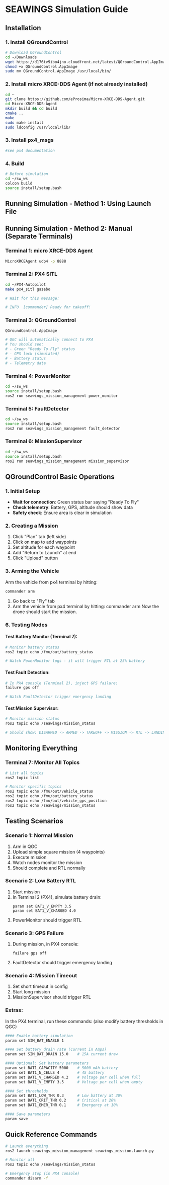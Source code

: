 # SEAWINGS Simulation Guide

## Installation

### 1. Install QGroundControl
```bash
# Download QGroundControl
cd ~/Downloads
wget https://d176tv9ibo4jno.cloudfront.net/latest/QGroundControl.AppImage
chmod +x QGroundControl.AppImage
sudo mv QGroundControl.AppImage /usr/local/bin/

```

### 2. Install micro XRCE-DDS Agent (if not already installed)
```bash
cd ~
git clone https://github.com/eProsima/Micro-XRCE-DDS-Agent.git
cd Micro-XRCE-DDS-Agent
mkdir build && cd build
cmake ..
make
sudo make install
sudo ldconfig /usr/local/lib/
```
### 3. Install px4_msgs
```bash
#see px4 documentation
```
### 4. Build
```bash
# Before simulation
cd ~/sw_ws
colcon build
source install/setup.bash
```

## Running Simulation - Method 1: Using Launch File



## Running Simulation - Method 2: Manual (Separate Terminals)

### Terminal 1: micro XRCE-DDS Agent
```bash
MicroXRCEAgent udp4 -p 8888
```

### Terminal 2: PX4 SITL
```bash
cd ~/PX4-Autopilot
make px4_sitl gazebo

# Wait for this message:

# INFO  [commander] Ready for takeoff!
```

### Terminal 3: QGroundControl
```bash
QGroundControl.AppImage

# QGC will automatically connect to PX4
# You should see:
# - Green "Ready To Fly" status
# - GPS lock (simulated)
# - Battery status
# - Telemetry data
```

### Terminal 4: PowerMonitor
```bash
cd ~/sw_ws
source install/setup.bash
ros2 run seawings_mission_management power_monitor
```

### Terminal 5: FaultDetector  
```bash
cd ~/sw_ws
source install/setup.bash
ros2 run seawings_mission_management fault_detector
```

### Terminal 6: MissionSupervisor
```bash
cd ~/sw_ws
source install/setup.bash
ros2 run seawings_mission_management mission_supervisor
```

## QGroundControl Basic Operations

### 1. Initial Setup
- **Wait for connection**: Green status bar saying "Ready To Fly"
- **Check telemetry**: Battery, GPS, altitude should show data
- **Safety check**: Ensure area is clear in simulation

### 2. Creating a Mission
1. Click "Plan" tab (left side)
2. Click on map to add waypoints
3. Set altitude for each waypoint
4. Add "Return to Launch" at end
5. Click "Upload" button

### 3. Arming the Vehicle
Arm the vehicle from px4 terminal by hitting:
```bash
commander arm
```

1. Go back to "Fly" tab
2. Arm the vehicle from px4 terminal by hitting:
commander arm
Now the drone should start the mission.


### 6. Testing Nodes

#### Test Battery Monitor (Terminal 7):
```bash
# Monitor battery status
ros2 topic echo /fmu/out/battery_status

# Watch PowerMonitor logs - it will trigger RTL at 25% battery
```

#### Test Fault Detection:
```bash
# In PX4 console (Terminal 2), inject GPS failure:
failure gps off

# Watch FaultDetector trigger emergency landing
```

#### Test Mission Supervisor:
```bash
# Monitor mission status
ros2 topic echo /seawings/mission_status

# Should show: DISARMED -> ARMED -> TAKEOFF -> MISSION -> RTL -> LANDING
```

## Monitoring Everything

### Terminal 7: Monitor All Topics
```bash
# List all topics
ros2 topic list

# Monitor specific topics
ros2 topic echo /fmu/out/vehicle_status
ros2 topic echo /fmu/out/battery_status  
ros2 topic echo /fmu/out/vehicle_gps_position
ros2 topic echo /seawings/mission_status
```


## Testing Scenarios

### Scenario 1: Normal Mission
1. Arm in QGC
2. Upload simple square mission (4 waypoints)
3. Execute mission
4. Watch nodes monitor the mission
5. Should complete and RTL normally

### Scenario 2: Low Battery RTL
1. Start mission
2. In Terminal 2 (PX4), simulate battery drain:
   ```
   param set BAT1_V_EMPTY 3.5
   param set BAT1_V_CHARGED 4.0
   ```
3. PowerMonitor should trigger RTL

### Scenario 3: GPS Failure
1. During mission, in PX4 console:
   ```
   failure gps off
   ```
2. FaultDetector should trigger emergency landing

### Scenario 4: Mission Timeout
1. Set short timeout in config
2. Start long mission
3. MissionSupervisor should trigger RTL

### Extras:

In the PX4 terminal, run these commands: (also modify battery thresholds in QGC)

```bash
#### Enable battery simulation
param set SIM_BAT_ENABLE 1

#### Set battery drain rate (current in Amps)
param set SIM_BAT_DRAIN 15.0    # 15A current draw

#### Optional: Set battery parameters
param set BAT1_CAPACITY 5000    # 5000 mAh battery
param set BAT1_N_CELLS 4        # 4S battery
param set BAT1_V_CHARGED 4.2    # Voltage per cell when full
param set BAT1_V_EMPTY 3.5      # Voltage per cell when empty

#### Set thresholds
param set BAT1_LOW_THR 0.3      # Low battery at 30%
param set BAT1_CRIT_THR 0.2     # Critical at 20%
param set BAT1_EMER_THR 0.1     # Emergency at 10%

#### Save parameters
param save
```


## Quick Reference Commands

```bash
# Launch everything
ros2 launch seawings_mission_management seawings_mission.launch.py

# Monitor all
ros2 topic echo /seawings/mission_status

# Emergency stop (in PX4 console)
commander disarm -f

```
